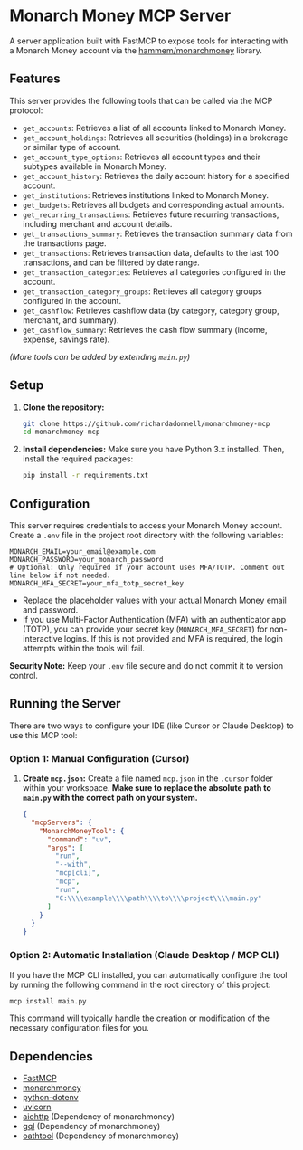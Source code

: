 # Monarch Money MCP Server

A server application built with FastMCP to expose tools for interacting with a Monarch Money account via the [hammem/monarchmoney](https://github.com/hammem/monarchmoney) library.

## Features

This server provides the following tools that can be called via the MCP protocol:

- `get_accounts`: Retrieves a list of all accounts linked to Monarch Money.
- `get_account_holdings`: Retrieves all securities (holdings) in a brokerage or similar type of account.
- `get_account_type_options`: Retrieves all account types and their subtypes available in Monarch Money.
- `get_account_history`: Retrieves the daily account history for a specified account.
- `get_institutions`: Retrieves institutions linked to Monarch Money.
- `get_budgets`: Retrieves all budgets and corresponding actual amounts.
- `get_recurring_transactions`: Retrieves future recurring transactions, including merchant and account details.
- `get_transactions_summary`: Retrieves the transaction summary data from the transactions page.
- `get_transactions`: Retrieves transaction data, defaults to the last 100 transactions, and can be filtered by date range.
- `get_transaction_categories`: Retrieves all categories configured in the account.
- `get_transaction_category_groups`: Retrieves all category groups configured in the account.
- `get_cashflow`: Retrieves cashflow data (by category, category group, merchant, and summary).
- `get_cashflow_summary`: Retrieves the cash flow summary (income, expense, savings rate).

_(More tools can be added by extending `main.py`)_

## Setup

1.  **Clone the repository:**
    ```bash
    git clone https://github.com/richardadonnell/monarchmoney-mcp
    cd monarchmoney-mcp
    ```
2.  **Install dependencies:**
    Make sure you have Python 3.x installed. Then, install the required packages:
    ```bash
    pip install -r requirements.txt
    ```

## Configuration

This server requires credentials to access your Monarch Money account. Create a `.env` file in the project root directory with the following variables:

```dotenv
MONARCH_EMAIL=your_email@example.com
MONARCH_PASSWORD=your_monarch_password
# Optional: Only required if your account uses MFA/TOTP. Comment out line below if not needed.
MONARCH_MFA_SECRET=your_mfa_totp_secret_key
```

- Replace the placeholder values with your actual Monarch Money email and password.
- If you use Multi-Factor Authentication (MFA) with an authenticator app (TOTP), you can provide your secret key (`MONARCH_MFA_SECRET`) for non-interactive logins. If this is not provided and MFA is required, the login attempts within the tools will fail.

**Security Note:** Keep your `.env` file secure and do not commit it to version control.

## Running the Server

There are two ways to configure your IDE (like Cursor or Claude Desktop) to use this MCP tool:

### Option 1: Manual Configuration (Cursor)

1.  **Create `mcp.json`:** Create a file named `mcp.json` in the `.cursor` folder within your workspace. **Make sure to replace the absolute path to `main.py` with the correct path on your system.**

    ```json
    {
      "mcpServers": {
        "MonarchMoneyTool": {
          "command": "uv",
          "args": [
            "run",
            "--with",
            "mcp[cli]",
            "mcp",
            "run",
            "C:\\\\example\\\\path\\\\to\\\\project\\\\main.py"
          ]
        }
      }
    }
    ```

### Option 2: Automatic Installation (Claude Desktop / MCP CLI)

If you have the MCP CLI installed, you can automatically configure the tool by running the following command in the root directory of this project:

```bash
mcp install main.py
```

This command will typically handle the creation or modification of the necessary configuration files for you.

## Dependencies

- [FastMCP](https://github.com/AutonomousResearchGroup/FastMCP)
- [monarchmoney](https://github.com/hammem/monarchmoney)
- [python-dotenv](https://github.com/theskumar/python-dotenv)
- [uvicorn](https://www.uvicorn.org/)
- [aiohttp](https://docs.aiohttp.org/en/stable/) (Dependency of monarchmoney)
- [gql](https://gql.readthedocs.io/en/latest/) (Dependency of monarchmoney)
- [oathtool](https://www.nongnu.org/oath-toolkit/oathtool.1.html) (Dependency of monarchmoney)
